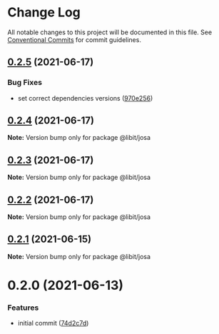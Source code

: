 # Change Log

All notable changes to this project will be documented in this file.
See [Conventional Commits](https://conventionalcommits.org) for commit guidelines.

## [0.2.5](https://gitr.net/mindary/libit/compare/@libit/josa@0.2.4...@libit/josa@0.2.5) (2021-06-17)


### Bug Fixes

* set correct dependencies versions ([970e256](https://gitr.net/mindary/libit/commits/970e256621821145136bfbbd7d1b0ffdfa3e7579))





## [0.2.4](https://gitr.net/mindary/libit/compare/@libit/josa@0.2.3...@libit/josa@0.2.4) (2021-06-17)

**Note:** Version bump only for package @libit/josa





## [0.2.3](https://gitr.net/mindary/libit/compare/@libit/josa@0.2.2...@libit/josa@0.2.3) (2021-06-17)

**Note:** Version bump only for package @libit/josa





## [0.2.2](https://gitr.net/mindary/libit/compare/@libit/josa@0.2.1...@libit/josa@0.2.2) (2021-06-17)

**Note:** Version bump only for package @libit/josa





## [0.2.1](https://gitr.net/mindary/libit/compare/@libit/josa@0.2.0...@libit/josa@0.2.1) (2021-06-15)

**Note:** Version bump only for package @libit/josa





# 0.2.0 (2021-06-13)


### Features

* initial commit ([74d2c7d](https://gitr.net/mindary/libit/commits/74d2c7de8e5e240070ea580782e6a009e16cf4eb))

